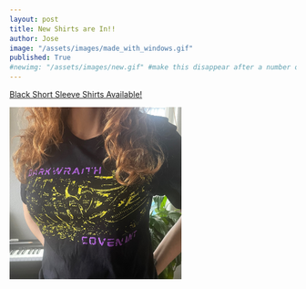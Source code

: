 ```yaml
---
layout: post
title: New Shirts are In!!
author: Jose
image: "/assets/images/made_with_windows.gif"
published: True
#newimg: "/assets/images/new.gif" #make this disappear after a number of days with conditionals  
---
```



[Black Short Sleeve Shirts Available!](https://shop.darkwraithcovenant.com)

<div class="vidalign">
<img src="\assets\images\XenoGutsT.jpeg" style="height: 60%; width: 60%;" alt="XenoGuts Shirts">
</div>
<!-- excerpt-end -->